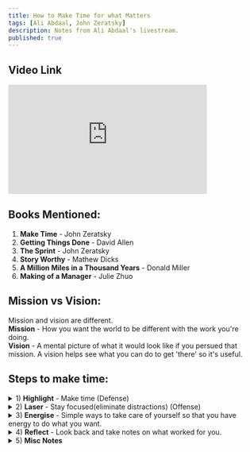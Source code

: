 ```yaml
---
title: How to Make Time for what Matters
tags: [Ali Abdaal, John Zeratsky]
description: Notes from Ali Abdaal's livestream.
published: true
---
```


## Video Link
<iframe width="400" height="220" src="https://www.youtube.com/embed/dE5TrGWl4wE" frameborder="0" allow="accelerometer; autoplay; encrypted-media; gyroscope; picture-in-picture" allowfullscreen></iframe>

## Books Mentioned:
1) <strong>Make Time</strong> - John Zeratsky <br />
2) <strong>Getting Things Done</strong> - David Allen<br />
3) <strong>The Sprint</strong> - John Zeratsky <br />
4) <strong>Story Worthy</strong> - Mathew Dicks <br />
5) <strong>A Million Miles in a Thousand Years</strong> - Donald Miller <br />
5) <strong>Making of a Manager</strong> - Julie Zhuo <br />

## Mission vs Vision:
Mission and vision are different. <br />
<strong>Mission</strong> - How you want the world to be different with the work you're doing. <br />
<strong>Vision</strong> - A mental picture of what it would look like if you persued that mission. A vision helps see what you can do to get 'there' so it's useful. <br />

## Steps to make time: 
<details>
<summary>1) <strong>Highlight</strong> - Make time (Defense)</summary><br />
 
 <strong>How do you think about what your highlight should be vs what your to-do list should be? </strong><br />
 - Use your highlight to design/structure what the rest of the day looks like. <br />
 - Our experience of life is based on what we pay attention to. <br />
 - A highlight is essentially a focusing tool on top of what you're already commited to. <br /><br />
 
<strong>How do you think about goals? </strong><br />
 - Think of goals as directions not destinations. <br />
 - They're more like stepping stones to structure your day. <br />
 - When we focus too much on goals, we put ourselves in a situation where we can't win.<br /><br />

 <strong> Types of Goals</strong><br />
 - Numerical goals - <i>I wanna get x subscribers</i> <br />
 - Progress goals - <i>improving quality of videos</i><br />
 
 It's perhaps better to think of goals as progress as opposed to numerical.<br /><br />
 
 <strong>The 'Might-Do' List 😂</strong><br />
 
 It's essentially a list that doesn't have any commitments. It has some rules:<br />
 - Plaintext/ unprecious. <br />
 - No ranking or prioritising. <br />
 
 Similar to goals, a to-do list is like a guide to remind you what you need to. The actual task isn't done until you translate the to-do list to an action. <br /><br />
 
<strong>Differences between GTD and Make Time</strong><br />

Make Time is really a focusing system to figuire out what matters. It mainly provides tools to avoid distractions and build energy to your system. GTD however, is more of a system that you have to follow to enjoy its benefits. Make Time is not an organisational system. It's more of a tool. <br />
 
 - Don't get trapped in finding the perfect productivity system.<br /><br />

<strong>Becoming a Morning Person</strong><br />
 - When you wake up early with a task that you know you want to do, it provides a motivation to power yourself to wake up early. <br />
 - Staring at a screen immeditely before sleep can be super disruptive before you go to bed. If you wanna wake up early, first thing you have to do is sleep early. And to do this, you have to set a time to put away your devices so that you aren't distracted. <br /><br />
 
<strong>How do you start?</strong><br />
 - Break down big things to small things. <br />
 - Start in the middle. Pick the thing that feels like a good place to jump in. <br />
 - Dive in where you can dive in and spread out from there. <br /><br />
 
<strong>How to do tasks when they don't have a deadline?</strong><br />
 - Schedule days where you think you can do the task. <br />
 - Create deadlines for yourself. <br /><br />

<strong>What are the best ways to stay focused on tasks?</strong><br />
 - Create friction for social media. For example, use auto-generated passwords that you can't remember and save it in some document. Every time you're done with the social media app, logout. Whenever you're drawn in, you'll be stuck with the login page and so you will basically retire to your original task. <br /><br />
</details>

<details>
<summary>2) <strong>Laser</strong> - Stay focused(eliminate distractions) (Offense)</summary> <br />
 
<strong>Laser Music</strong><br />
 - Listen to music which doesn't interrupt your foreground. <br /><br />
 
</details>

<details>
<summary>3) <strong>Energise</strong> - Simple ways to take care of yourself so that you have energy to do what you want. </summary> <br />
 - Focus on small things every day to build habits - especially exercise. <br /><br />
</details>

<details>
 
<summary>4) <strong>Reflect</strong> - Look back and take notes on what worked for you. </summary> <br />
 - Write something 'story worthy' at the end of the day. This helps you force yourself to create a good story everyday. <br />
 - Maybe you should life as if you can create a story of yourself. Don't make it boring. <br /><br />
</details>

<details>
<summary>5) <strong>Misc Notes</strong></summary> <br />
- Works expands to fill the time that we allocate to it. <br />
- When you build and allocate a lot of time to one particular task, you can really get quality out of it. <br /> 
- Should you go for safer options or a more story-worthy life? <br />
- With creating stories, the benefits are more for you than bragging about yourself to others. <br />
- Getting stuff done isn't the same as doing the stuff. <br /><br />
</details>
